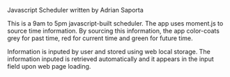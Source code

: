 Javascript Scheduler written by Adrian Saporta

This is a 9am to 5pm javascript-built scheduler. The app uses
moment.js to source time information. By sourcing this information,
the app color-coats grey for past time, red for current time and green 
for future time. 

Information is inputed by user and stored using web local storage. The
information inputed is retrieved automatically and it appears in the
input field upon web page loading.